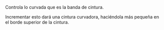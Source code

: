 Controla lo curvada que es la banda de cintura.

Incrementar esto dará una cintura curvadora, haciéndola más pequeña en el borde superior de la cintura.
